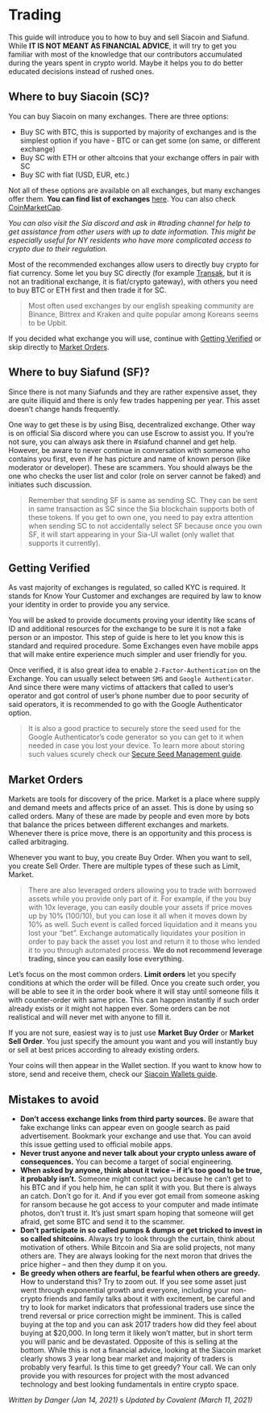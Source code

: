 # Trading
This guide will introduce you to how to buy and sell Siacoin and Siafund. While **IT IS NOT MEANT AS FINANCIAL ADVICE**, it will try to get you familiar with most of the knowledge that our contributors accumulated during the years spent in crypto world. Maybe it helps you to do better educated decisions instead of rushed ones.

## Where to buy Siacoin (SC)?
You can buy Siacoin on many exchanges. There are three options:

- Buy SC with BTC, this is supported by majority of exchanges and is the simplest option if you have - BTC or can get some (on same, or different exchange)
- Buy SC with ETH or other altcoins that your exchange offers in pair with SC
- Buy SC with fiat (USD, EUR, etc.)

Not all of these options are available on all exchanges, but many exchanges offer them. **You can find list of exchanges** [here](https://airtable.com/shrq4MSLNxinvnaR7/tblBYpPz8NRekRYGx). You can also check [CoinMarketCap](https://coinmarketcap.com/currencies/siacoin/markets/).

*You can also visit the Sia discord and ask in #trading channel for help to get assistance from other users with up to date information. This might be especially useful for NY residents who have more complicated access to crypto due to their regulation.*

Most of the recommended exchanges allow users to directly buy crypto for fiat currency. Some let you buy SC directly (for example [Transak](https://transak.com/), but it is not an traditional exchange, it is fiat/crypto gateway), with others you need to buy BTC or ETH first and then trade it for SC.

>Most often used exchanges by our english speaking community are Binance, Bittrex and Kraken and quite popular among Koreans seems to be Upbit.

If you decided what exchange you will use, continue with [Getting Verified](/pages/trading/getting-verified) or skip directly to [Market Orders](/pages/trading/market-orders/en.html).

## Where to buy Siafund (SF)?
Since there is not many Siafunds and they are rather expensive asset, they are quite illiquid and there is only few trades happening per year. This asset doesn’t change hands frequently.

One way to get these is by using Bisq, decentralized exchange. Other way is on official Sia discord where you can use Escrow to assist you. If you’re not sure, you can always ask there in #siafund channel and get help. However, be aware to never continue in conversation with someone who contains you first, even if he has picture and name of known person (like moderator or developer). These are scammers. You should always be the one who checks the user list and color (role on server cannot be faked) and initiates such discussion.

>Remember that sending SF is same as sending SC. They can be sent in same transaction as SC since the Sia blockchain supports both of these tokens. If you get to own one, you need to pay extra attention when sending SC to not accidentally select SF because once you own SF, it will start appearing in your Sia-UI wallet (only wallet that supports it currently).

## Getting Verified
As vast majority of exchanges is regulated, so called KYC is required. It stands for Know Your Customer and exchanges are required by law to know your identity in order to provide you any service.

You will be asked to provide documents proving your identity like scans of ID and additional resources for the exchange to be sure it is not a fake person or an impostor. This step of guide is here to let you know this is standard and required procedure. Some Exchanges even have mobile apps that will make entire experience much simpler and user friendly for you.

Once verified, it is also great idea to enable `2-Factor-Authentication` on the Exchange. You can usually select between `SMS` and `Google Authenticator`. And since there were many victims of attackers that called to user’s operator and got control of user’s phone number due to poor security of said operators, it is recommended to go with the Google Authenticator option.

>It is also a good practice to securely store the seed used for the Google Authenticator’s code generator so you can get to it when needed in case you lost your device. To learn more about storing such values scurely check our [Secure Seed Management guide](/pages/sia/seed-management/en.html).

## Market Orders
Markets are tools for discovery of the price. Market is a place where supply and demand meets and affects price of an asset. This is done by using so called orders. Many of these are made by people and even more by bots that balance the prices between different exchanges and markets. Whenever there is price move, there is an opportunity and this process is called arbitraging.

Whenever you want to buy, you create Buy Order. When you want to sell, you create Sell Order. There are multiple types of these such as Limit, Market.

>There are also leveraged orders allowing you to trade with borrowed assets while you provide only part of it. For example, if the you buy with 10x leverage, you can easily double your assets if price moves up by 10% (100/10), but you can lose it all when it moves down by 10% as well. Such event is called forced liquidation and it means you lost your “bet”. Exchange automatically liquidates your position in order to pay back the asset you lost and return it to those who lended it to you through automated process. **We do not recommend leverage trading, since you can easily lose everything.**

Let’s focus on the most common orders. **Limit orders** let you specify conditions at which the order will be filled. Once you create such order, you will be able to see it in the order book where it will stay until someone fills it with counter-order with same price. This can happen instantly if such order already exists or it might not happen ever. Some orders can be not realistical and will never met with anyone to fill it.

If you are not sure, easiest way is to just use **Market Buy Order** or **Market Sell Order**. You just specify the amount you want and you will instantly buy or sell at best prices according to already existing orders.

Your coins will then appear in the Wallet section. If you want to know how to store, send and receive them, check our [Siacoin Wallets guide](/pages/sia/trading/en.html).

## Mistakes to avoid
- **Don’t access exchange links from third party sources.** Be aware that fake exchange links can appear even on google search as paid advertisement. Bookmark your exchange and use that. You can avoid this issue getting used to official mobile apps.
- **Never trust anyone and never talk about your crypto unless aware of consequences.** You can become a target of social engineering.
- **When asked by anyone, think about it twice – if it’s too good to be true, it probably isn’t.** Someone might contact you because he can’t get to his BTC and if you help him, he can split it with you. But there is always an catch. Don’t go for it. And if you ever got email from someone asking for ransom because he got access to your computer and made intimate photos, don’t trust it. It’s just smart spam hoping that someone will get afraid, get some BTC and send it to the scammer.
- **Don’t participate in so called pumps & dumps or get tricked to invest in so called shitcoins.** Always try to look through the curtain, think about motivation of others. While Bitcoin and Sia are solid projects, not many others are. They are always looking for the next moron that drives the price higher – and then they dump it on you.
- **Be greedy when others are fearful, be fearful when others are greedy.** How to understand this? Try to zoom out. If you see some asset just went through exponential growth and everyone, including your non-crypto friends and family talks about it with excitement, be careful and try to look for market indicators that professional traders use since the trend reversal or price correction might be imminent. This is called buying at the top and you can ask 2017 traders how did they feel about buying at $20,000. In long term it likely won’t matter, but in short term you will panic and be devastated. Opposite of this is selling at the bottom. While this is not a financial advice, looking at the Siacoin market clearly shows 3 year long bear market and majority of traders is probably very fearful. Is this time to get greedy? Your call. We can only provide you with resources for project with the most advanced technology and best looking fundamentals in entire crypto space.

*Written by Danger (Jan 14, 2021)*  s
*Updated by Covalent (March 11, 2021)*
